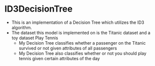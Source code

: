 # ID3DecisionTree

- This is an implementation of a Decision Tree which utilizes the ID3 algorithm.
- The dataset this model is implemented on is the Titanic dataset and a toy dataset Play Tennis
  - My Decision Tree classifies whether a passenger on the Titanic survived or not given attributes of all passengers
  - My Decision Tree also classifies whether or not you should play tennis given certain attributes of the day
